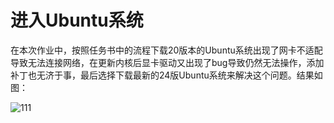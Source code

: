 # 进入Ubuntu系统

在本次作业中，按照任务书中的流程下载20版本的Ubuntu系统出现了网卡不适配导致无法连接网络，在更新内核后显卡驱动又出现了bug导致仍然无法操作，添加补丁也无济于事，最后选择下载最新的24版Ubuntu系统来解决这个问题。结果如图：

![111](https://github.com/user-attachments/assets/cb20466b-0d04-4547-989d-1c61fcf96b12)

